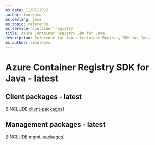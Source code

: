 ```yaml
---
ms.data: 11/07/2022
author: lmolkova
ms.devlang: java
ms.topic: reference
ms.service: container-registry
title: Azure Container Registry SDK for Java
description: Reference for Azure Container Registry SDK for Java
ms.author: limolkova
---
```

# Azure Container Registry SDK for Java - latest

## Client packages - latest
[!INCLUDE [client-packages](container-registry-client-index.md)]
## Management packages - latest
[!INCLUDE [mgmt-packages](container-registry-mgmt-index.md)]